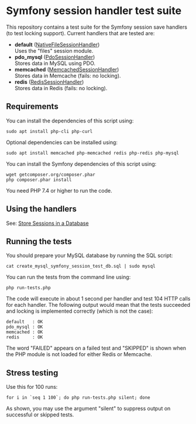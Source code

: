 # Symfony session handler test suite

This repository contains a test suite for the Symfony session save handlers (to test locking support). Current handlers that are tested are:

- **default** ([NativeFileSessionHandler](https://github.com/symfony/symfony/blob/6.2/src/Symfony/Component/HttpFoundation/Session/Storage/Handler/NativeFileSessionHandler.php))  
  Uses the "files" session module.
- **pdo_mysql** ([PdoSessionHandler](https://github.com/symfony/symfony/blob/6.3/src/Symfony/Component/HttpFoundation/Session/Storage/Handler/PdoSessionHandler.php))  
  Stores data in MySQL using PDO.
- **memcached** ([MemcachedSessionHandler](https://github.com/symfony/symfony/blob/6.2/src/Symfony/Component/HttpFoundation/Session/Storage/Handler/MemcachedSessionHandler.php))  
  Stores data in Memcache (fails: no locking).
- **redis** ([RedisSessionHandler](https://github.com/symfony/symfony/blob/6.2/src/Symfony/Component/HttpFoundation/Session/Storage/Handler/RedisSessionHandler.php))  
  Stores data in Redis (fails: no locking).

## Requirements

You can install the dependencies of this script using:

    sudo apt install php-cli php-curl

Optional dependencies can be installed using:

    sudo apt install memcached php-memcached redis php-redis php-mysql

You can install the Symfony dependencies of this script using:

    wget getcomposer.org/composer.phar
    php composer.phar install

You need PHP 7.4 or higher to run the code.

## Using the handlers

See: [Store Sessions in a Database](https://symfony.com/doc/current/session/database.html)

## Running the tests

You should prepare your MySQL database by running the SQL script:

    cat create_mysql_symfony_session_test_db.sql | sudo mysql

You can run the tests from the command line using:

    php run-tests.php

The code will execute in about 1 second per handler and test 104 HTTP calls for each handler. The following output would mean that the tests succeeded and locking is implemented correctly (which is not the case):

    default   : OK
    pdo_mysql : OK
    memcached : OK
    redis     : OK

The word "FAILED" appears on a failed test and "SKIPPED" is shown when the PHP module is not loaded for either Redis or Memcache.

## Stress testing

Use this for 100 runs:

    for i in `seq 1 100`; do php run-tests.php silent; done

As shown, you may use the argument "silent" to suppress output on successful or skipped tests.
